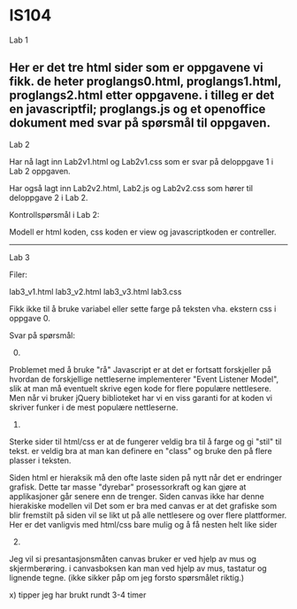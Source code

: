IS104
=====
Lab 1

Her er det tre html sider som er oppgavene vi fikk.
de heter proglangs0.html, proglangs1.html, proglangs2.html etter oppgavene.
i tilleg er det en javascriptfil; proglangs.js og et openoffice dokument med svar på spørsmål til oppgaven.
----------------------------------------------------------------------------------------------------------------
Lab 2

Har nå lagt inn Lab2v1.html og Lab2v1.css som er svar på deloppgave 1 i Lab 2 oppgaven.

Har også lagt inn Lab2v2.html, Lab2.js og Lab2v2.css som hører til deloppgave 2 i Lab 2. 

Kontrollspørsmål i Lab 2:

Modell er html koden, css koden er view og javascriptkoden er contreller. 

-----------------------------------------------------------------------------------------------------------------
Lab 3

Filer:

lab3_v1.html
lab3_v2.html
lab3_v3.html
lab3.css

Fikk ikke til å bruke variabel eller sette farge på teksten vha. ekstern css i oppgave 0.

Svar på spørsmål:

0)
Problemet med å bruke "rå" Javascript er at det er fortsatt forskjeller på hvordan de forskjellige nettleserne 
implementerer "Event Listener Model", slik at man må eventuelt skrive egen kode for flere populære nettlesere.
Men når vi bruker jQuery biblioteket har vi en viss garanti for at koden vi skriver funker i de mest populære nettleserne.

1)
Sterke sider til html/css er at de fungerer veldig bra til å farge og gi "stil" til tekst. 
er veldig bra at man kan definere en "class" og bruke den på flere plasser i teksten.

Siden html er hieraksik må den ofte laste siden på nytt når det er endringer grafisk.
Dette tar masse "dyrebar" prosessorkraft og kan gjøre at applikasjoner går senere enn de trenger.
Siden canvas ikke har denne hierakiske modellen vil 
Det som er bra med canvas er at det grafiske som blir fremstilt på siden vil se likt ut 
på alle nettlesere og over flere plattformer. Her er det vanligvis med html/css bare mulig 
og å få nesten helt like sider

2)
Jeg vil si presantasjonsmåten canvas bruker er ved hjelp av mus og skjermberøring. 
i canvasboksen kan man ved hjelp av mus, tastatur og lignende tegne.
(ikke sikker påp om jeg forsto spørsmålet riktig.)

x) tipper jeg har brukt rundt 3-4 timer 


